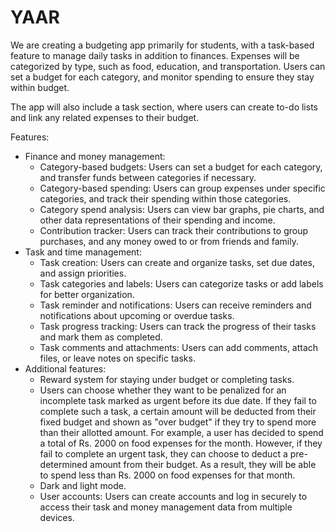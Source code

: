 # YAAR


We are creating a budgeting app primarily for students, with a task-based feature to manage daily tasks in addition to finances. Expenses will be categorized by type, such as food, education, and transportation. Users can set a budget for each category, and monitor spending to ensure they stay within budget.

The app will also include a task section, where users can create to-do lists and link any related expenses to their budget.

Features:

- Finance and money management:
    - Category-based budgets: Users can set a budget for each category, and transfer funds between categories if necessary.
    - Category-based spending: Users can group expenses under specific categories, and track their spending within those categories.
    - Category spend analysis: Users can view bar graphs, pie charts, and other data representations of their spending and income.
    - Contribution tracker: Users can track their contributions to group purchases, and any money owed to or from friends and family.
- Task and time management:
    - Task creation: Users can create and organize tasks, set due dates, and assign priorities.
    - Task categories and labels: Users can categorize tasks or add labels for better organization.
    - Task reminder and notifications: Users can receive reminders and notifications about upcoming or overdue tasks.
    - Task progress tracking: Users can track the progress of their tasks and mark them as completed.
    - Task comments and attachments: Users can add comments, attach files, or leave notes on specific tasks.
- Additional features:
    - Reward system for staying under budget or completing tasks.
    - Users can choose whether they want to be penalized for an incomplete task marked as urgent before its due date. If they fail to complete such a task, a certain amount will be           deducted from their fixed budget and shown as "over budget" if they try to spend more than their allotted amount.
      For example, a user has decided to spend a total of Rs. 2000 on food expenses for the month. However, if they fail to complete an urgent task, they can choose to deduct a pre-           determined amount from their budget. As a result, they will be able to spend less than Rs. 2000 on food expenses for that month.
    - Dark and light mode.
    - User accounts: Users can create accounts and log in securely to access their task and money management data from multiple devices.
